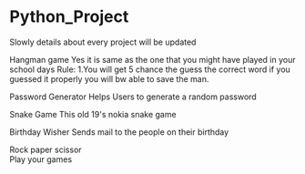 # Python_Project


Slowly details about every project will be updated

Hangman game 
Yes it is same as the one that you might have played in your school days 
Rule:
1.You will get 5 chance the guess the correct word if you guessed it properly you will bw able to save the man.


Password Generator 
Helps Users to generate a random password


Snake Game
This old 19's nokia snake game


Birthday Wisher 
Sends mail to the people on their birthday

Rock paper scissor  
Play your games


